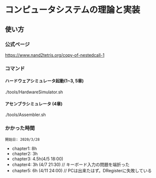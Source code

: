 # コンピュータシステムの理論と実装

## 使い方
### 公式ページ
https://www.nand2tetris.org/copy-of-nestedcall-1

### コマンド
#### ハードウェアシミュレータ起動(1~3, 5章)
./tools/HardwareSimulator.sh

#### アセンブラシミュレータ (4章)
./tools/Assembler.sh 

### かかった時間
    開始日: 2020/3/28
 - chapter1: 8h
 - chapter2: 3h
 - chapter3: 4.5h(4/5 18:00)
 - chapter4: 3h (4/7 21:30)  // キーボード入力の問題を端折った
 - chapter5: 6h (4/11 24:00) // PCは出来たはず。DRegisterに失敗している
